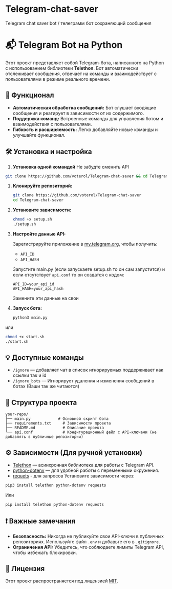 # Telegram-chat-saver
Telegram chat saver bot / телеграмм бот сохраняющий сообщения

# 📬 Telegram Bot на Python

Этот проект представляет собой Telegram-бота, написанного на Python с использованием библиотеки **Telethon**. Бот автоматически отслеживает сообщения, отвечает на команды и взаимодействует с пользователями в режиме реального времени.

## 🚀 Функционал

- **Автоматическая обработка сообщений:** Бот слушает входящие сообщения и реагирует в зависимости от их содержимого.
- **Поддержка команд:** Встроенные команды для управления ботом и взаимодействия с пользователями.
- **Гибкость и расширяемость:** Легко добавляйте новые команды и улучшайте функционал.

## 🛠️ Установка и настройка
1. **Установка одной командой** Не забудте сменить API
  ```bash
 git clone https://github.com/voterol/Telegram-chat-saver && cd Telegram-chat-saver && chmod +x setup.sh && chmod +x root_start_bot.sh && ./start.sh
  ```
1. **Клонируйте репозиторий:**

   ```bash
   git clone https://github.com/voterol/Telegram-chat-saver
   cd Telegram-chat-saver
   ```


2. **Установите зависимости:**

   ```bash
   chmod +x setup.sh
   ./setup.sh
   ```


3. **Настройте данные API:**

   Зарегистрируйте приложение в [my.telegram.org](https://my.telegram.org), чтобы получить:

   - `API_ID`
   - `API_HASH`

   Запустите main.py (если запускаете setup.sh то он сам запустится) и если отсутствует `api.conf` то он создатся с кодом:

   ```env
   API_ID=your_api_id
   API_HASH=your_api_hash
   ```
   Замените эти данные на свои

4. **Запуск бота:**

   ```bash
   python3 main.py
   ```
  или
  ```bash
  chmod +x start.sh  
  ./start.sh
  ```

## 💡 Доступные команды

- `/ignore` — добавляет чат в список игнорируемых поддерживает как ссылки так и id
- `/ignore_bots` — Игнорирует удаления и изменения сообщений в ботах (Ваши так же читаются)


## 📂 Структура проекта

```
your-repo/
├── main.py            # Основной скрипт бота
├── requirements.txt     # Зависимости проекта
├── README.md            # Описание проекта
└── api.conf             # Конфигурационный файл с API-ключами (не добавлять в публичные репозитории)
```

## ⚙️ Зависимости (Для ручной установки)

- [Telethon](https://github.com/LonamiWebs/Telethon) — асинхронная библиотека для работы с Telegram API.
- [python-dotenv](https://github.com/theskumar/python-dotenv) — для удобной работы с переменными окружения.
- [requets](https://github.com) - для запросов
Установите зависимости через:

```bash
pip3 install telethon python-dotenv requests
```
Или

```bash
pip install telethon python-dotenv requests
```

## ❗ Важные замечания

- **Безопасность:** Никогда не публикуйте свои API-ключи в публичных репозиториях. Используйте файл `.env` и добавьте его в `.gitignore`.
- **Ограничения API:** Убедитесь, что соблюдаете лимиты Telegram API, чтобы избежать блокировки.

## 📄 Лицензия

Этот проект распространяется под лицензией [MIT](LICENSE).
